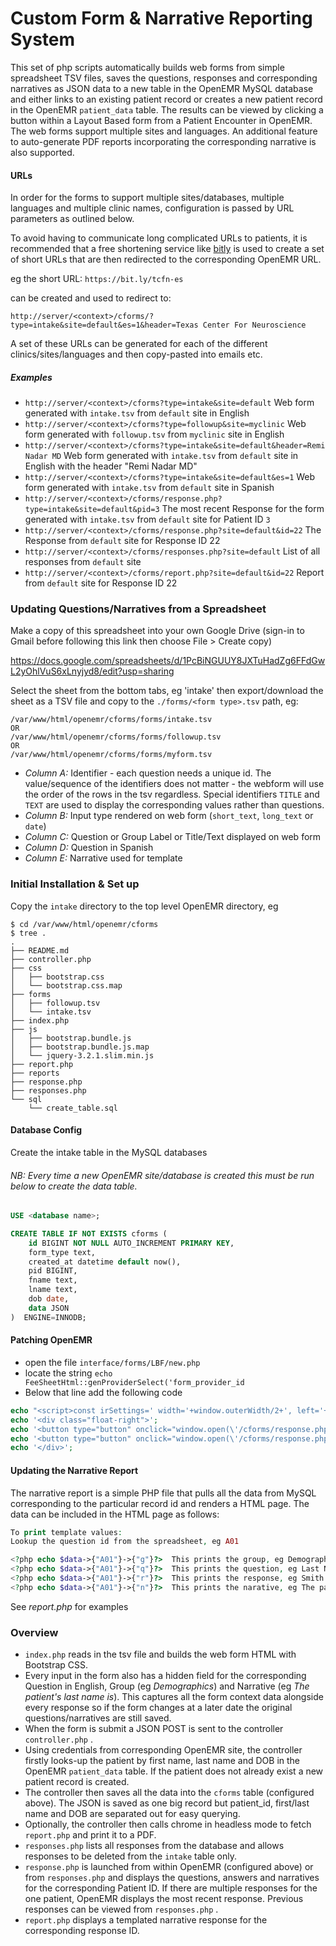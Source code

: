 # Custom Form & Narrative Reporting System

This set of php scripts automatically builds web forms from simple spreadsheet TSV files, saves the questions, responses and corresponding narratives as JSON data to a new table in the OpenEMR MySQL database and either links to an existing patient record or creates a new patient record in the OpenEMR `patient_data` table. The results can be viewed by clicking a button within a Layout Based form from a Patient Encounter in OpenEMR. The web forms support multiple sites and languages. An additional feature to auto-generate PDF reports incorporating the corresponding narrative is also supported.

#### URLs

In order for the forms to support multiple sites/databases, multiple languages and multiple clinic names, configuration is passed by URL parameters as outlined below.

To avoid having to communicate long complicated URLs to patients, it is recommended that a free shortening service like [bitly](https://bitly.com/) is used to create a set of short URLs that are then redirected to the corresponding OpenEMR URL.

eg the short URL: `https://bit.ly/tcfn-es`

can be created and used to redirect to:

`http://server/<context>/cforms/?type=intake&site=default&es=1&header=Texas Center For Neuroscience`

A set of these URLs can be generated for each of the different clinics/sites/languages and then copy-pasted into emails etc.

##### Examples

- `http://server/<context>/cforms?type=intake&site=default`
  Web form generated with `intake.tsv` from `default` site in English
- `http://server/<context>/cforms?type=followup&site=myclinic`
  Web form generated with `followup.tsv` from `myclinic` site in English
- `http://server/<context>/cforms?type=intake&site=default&header=Remi Nadar MD`
  Web form generated with `intake.tsv` from `default` site in English with the header "Remi Nadar MD" 
- `http://server/<context>/cforms?type=intake&site=default&es=1`
  Web form generated with `intake.tsv` from `default` site in Spanish
- `http://server/<context>/cforms/response.php?type=intake&site=default&pid=3`
  The most recent Response for the form generated with `intake.tsv` from `default` site for Patient ID `3`
- `http://server/<context>/cforms/response.php?site=default&id=22`
  The Response from `default` site for Response ID 22
- `http://server/<context>/cforms/responses.php?site=default`
  List of all responses from `default` site
- `http://server/<context>/cforms/report.php?site=default&id=22`
  Report from `default` site for Response ID 22

### Updating Questions/Narratives from a Spreadsheet

Make a copy of this spreadsheet into your own Google Drive (sign-in to Gmail before following this link then choose File > Create copy)

https://docs.google.com/spreadsheets/d/1PcBiNGUUY8JXTuHadZg6FFdGwL2yOhlVuS6xLnyjyd8/edit?usp=sharing

Select the sheet from the bottom tabs, eg 'intake' then export/download the sheet as a TSV file and copy to the `./forms/<form type>.tsv` path, eg:

```
/var/www/html/openemr/cforms/forms/intake.tsv
OR
/var/www/html/openemr/cforms/forms/followup.tsv
OR
/var/www/html/openemr/cforms/forms/myform.tsv
```

- *Column A:* Identifier - each question needs a unique id. The value/sequence of the identifiers does not matter - the webform will use the order of the rows in the tsv regardless. Special identifiers `TITLE` and `TEXT` are used to display the corresponding values rather than questions.
- *Column B:* Input type rendered on web form (`short_text`, `long_text` or `date`)
- *Column C:* Question or Group Label or Title/Text displayed on web form
- *Column D:* Question in Spanish
- *Column E:* Narrative used for template

### Initial Installation & Set up

Copy the `intake` directory to the top level OpenEMR directory, eg

```
$ cd /var/www/html/openemr/cforms
$ tree . 
.
├── README.md
├── controller.php
├── css
│   ├── bootstrap.css
│   └── bootstrap.css.map
├── forms
│   ├── followup.tsv
│   └── intake.tsv
├── index.php
├── js
│   ├── bootstrap.bundle.js
│   ├── bootstrap.bundle.js.map
│   └── jquery-3.2.1.slim.min.js
├── report.php
├── reports
├── response.php
├── responses.php
└── sql
    └── create_table.sql
```

#### Database Config

Create the intake table in the MySQL databases

###### NB: Every time a new OpenEMR site/database is created this must be run below to create the data table.

```sql
USE <database name>;

CREATE TABLE IF NOT EXISTS cforms (
    id BIGINT NOT NULL AUTO_INCREMENT PRIMARY KEY,
    form_type text,
    created_at datetime default now(),
    pid BIGINT,
    fname text,
    lname text,
    dob date,
    data JSON
)  ENGINE=INNODB;
```

#### Patching OpenEMR

- open the file `interface/forms/LBF/new.php`
- locate the string `echo FeeSheetHtml::genProviderSelect('form_provider_id`
- Below that line add the following code

```php
echo "<script>const irSettings=' width='+window.outerWidth/2+', left='+window.outerWidth/2+',height='+window.outerHeight+',location=0, resizable, scrollbars, toolbar=0, menubar=0';</script>";
echo '<div class="float-right">';
echo '<button type="button" onclick="window.open(\'/cforms/response.php?type=intake&pid='.$pid.'&site='.$_SESSION['site_id'].'\',\'iv\',irSettings)">Intake Response</button>';
echo '<button type="button" onclick="window.open(\'/cforms/response.php?type=followup&pid='.$pid.'&site='.$_SESSION['site_id'].'\',\'iv\',irSettings)">Follow Up Response</button>';
echo '</div>';
```

#### Updating the Narrative Report

The narrative report is a simple PHP file that pulls all the data from MySQL corresponding to the particular record id and renders a HTML page. The data can be included in the HTML page as follows:

```php
To print template values:
Lookup the question id from the spreadsheet, eg A01

<?php echo $data->{"A01"}->{"g"}?>  This prints the group, eg Demographics
<?php echo $data->{"A01"}->{"q"}?>  This prints the question, eg Last Name
<?php echo $data->{"A01"}->{"r"}?>  This prints the response, eg Smith
<?php echo $data->{"A01"}->{"n"}?>  This prints the narative, eg The patient's last name is
```

See *report.php* for examples

### Overview

- `index.php` reads in the tsv file and builds the web form HTML with Bootstrap CSS.
- Every input in the form also has a hidden field for the corresponding Question in English, Group (eg *Demographics*) and Narrative (eg *The patient's last name is*). This captures all the form context data alongside every response so if the form changes at a later date the original questions/narratives are still saved.
- When the form is submit a JSON POST is sent to the controller `controller.php` .
- Using credentials from corresponding OpenEMR site, the controller firstly looks-up the patient by first name, last name and DOB in the OpenEMR `patient_data` table. If the patient does not already exist a new patient record is created.
- The controller then saves all the data into the `cforms` table (configured above). The JSON is saved as one big record but patient_id, first/last name and DOB are separated out for easy querying.
- Optionally, the controller then calls chrome in headless mode to fetch `report.php` and print it to a PDF.
- `responses.php` lists all responses from the database and allows responses to be deleted from the `intake` table only.
- `response.php` is launched from within OpenEMR (configured above) or from `responses.php` and displays the questions, answers and narratives for the corresponding Patient ID. If there are multiple responses for the one patient, OpenEMR displays the most recent response. Previous responses can be viewed from `responses.php` .
- `report.php` displays a templated narrative response for the corresponding response ID.